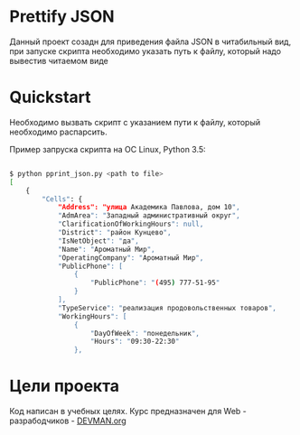# Prettify JSON

Данный проект созадн для приведения файла JSON в читабильный вид, при запуске скрипта необходимо указать путь к файлу, который надо вывестив читаемом виде

# Quickstart

Необходимо вызвать скрипт с указанием пути к файлу, который необходимо распарсить.

Пример запруска скрипта на ОС Linux, Python 3.5:

```bash

$ python pprint_json.py <path to file>
[
    {
        "Cells": {
            "Address": "улица Академика Павлова, дом 10",
            "AdmArea": "Западный административный округ",
            "ClarificationOfWorkingHours": null,
            "District": "район Кунцево",
            "IsNetObject": "да",
            "Name": "Ароматный Мир",
            "OperatingCompany": "Ароматный Мир",
            "PublicPhone": [
                {
                    "PublicPhone": "(495) 777-51-95"
                }
            ],
            "TypeService": "реализация продовольственных товаров",
            "WorkingHours": [
                {
                    "DayOfWeek": "понедельник",
                    "Hours": "09:30-22:30"
                },

```

# Цели проекта

Код написан в учебных целях. Курс предназначен для Web - разрабодчиков - [DEVMAN.org](https://devman.org)
